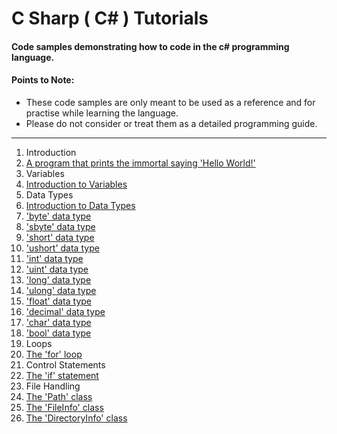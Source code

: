 # C Sharp ( C# ) Tutorials
#### Code samples demonstrating how to code in the c# programming language.
#### Points to Note:
  * These code samples are only meant to be used as a reference and for practise while learning the language.
  * Please do not consider or treat them as a detailed programming guide.

---

1. Introduction
  1. [A program that prints the immortal saying 'Hello World!'](https://github.com/nevtech/csharp_tutorials/blob/master/csharp_tutorials/src/01_Introduction/the_first_program.cs)
2. Variables
  1. [Introduction to Variables](https://github.com/nevtech/csharp_tutorials/blob/master/csharp_tutorials/src/02_Variables/introduction_to_variables.cs)
3. Data Types
  1. [Introduction to Data Types](https://github.com/nevtech/csharp_tutorials/blob/master/csharp_tutorials/src/03_Data%20Types/01_introduction_to_data_types.cs)
  2. ['byte' data type](https://github.com/nevtech/csharp_tutorials/blob/master/csharp_tutorials/src/03_Data%20Types/02_byte.cs)
  3. ['sbyte' data type](https://github.com/nevtech/csharp_tutorials/blob/master/csharp_tutorials/src/03_Data%20Types/03_signed_byte.cs)
  4. ['short' data type](https://github.com/nevtech/csharp_tutorials/blob/master/csharp_tutorials/src/03_Data%20Types/04_short.cs)
  5. ['ushort' data type](https://github.com/nevtech/csharp_tutorials/blob/master/csharp_tutorials/src/03_Data%20Types/05_UShort.cs)
  6. ['int' data type](https://github.com/nevtech/csharp_tutorials/blob/master/csharp_tutorials/src/03_Data%20Types/06_int.cs)
  7. ['uint' data type](https://github.com/nevtech/csharp_tutorials/blob/master/csharp_tutorials/src/03_Data%20Types/07_UInt.cs)
  8. ['long' data type](https://github.com/neville-tech/csharp_tutorials/blob/master/csharp_tutorials/src/03_Data%20Types/08_long.cs)
  9. ['ulong' data type](https://github.com/neville-tech/csharp_tutorials/blob/master/csharp_tutorials/src/03_Data%20Types/09_ULong.cs)
  10. ['float' data type](https://github.com/neville-tech/csharp_tutorials/blob/master/csharp_tutorials/src/03_Data%20Types/10_float.cs)
  11. ['decimal' data type](https://github.com/neville-tech/csharp_tutorials/blob/master/csharp_tutorials/src/03_Data%20Types/11_decimal.cs)
  12. ['char' data type](https://github.com/neville-tech/csharp_tutorials/blob/master/csharp_tutorials/src/03_Data%20Types/12_char.cs)
  13. ['bool' data type](https://github.com/neville-tech/csharp_tutorials/blob/master/csharp_tutorials/src/03_Data%20Types/13_bool.cs)
4. Loops
  1. [The 'for' loop](https://github.com/nevtech/csharp_tutorials/blob/master/csharp_tutorials/src/04_Loops/for_loop_demo.cs)
5. Control Statements
  1. [The 'if' statement](https://github.com/nevtech/csharp_tutorials/blob/master/csharp_tutorials/src/05_Control%20Statements/if_statement_demo.cs)
6. File Handling
  1. [The 'Path' class](https://github.com/nevtech/csharp_tutorials/blob/master/csharp_tutorials/src/File%20IO/01_PathClass.cs)
  2. [The 'FileInfo' class](https://github.com/nevtech/csharp_tutorials/blob/master/csharp_tutorials/src/File%20IO/02_File_and_FileInfo.cs)
  3. [The 'DirectoryInfo' class](https://github.com/nevtech/csharp_tutorials/blob/master/csharp_tutorials/src/File%20IO/03_Directory_and_DirectoryInfo.cs)
